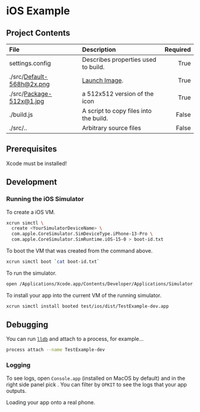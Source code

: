 # iOS Example

## Project Contents

| File | Description | Required |
| :--- | :--- | ---: |
| settings.config | Describes properties used to build. | True |
| ./src/Default-568h@2x.png | [Launch Image][0]. | True |
| ./src/Package-512x@1.jpg | a 512x512 version of the icon | True |
| ./build.js | A script to copy files into the build. | False |
| ./src/.. | Arbitrary source files | False |

## Prerequisites

Xcode must be installed!

## Development

### Running the iOS Simulator
To create a iOS VM.

```bash
xcrun simctl \
  create <YourSimulatorDeviceName> \
  com.apple.CoreSimulator.SimDeviceType.iPhone-13-Pro \
  com.apple.CoreSimulator.SimRuntime.iOS-15-0 > boot-id.txt
```

To boot the VM that was created from the command above.

```bash
xcrun simctl boot `cat boot-id.txt`
```

To run the simulator.

```bash
open /Applications/Xcode.app/Contents/Developer/Applications/Simulator.app/
```

To install your app into the current VM of the running simulator.

```bash
xcrun simctl install booted test/ios/dist/TestExample-dev.app
```

## Debugging

You can run [`lldb`][1] and attach to a process, for example...

```bash
process attach --name TestExample-dev
```

### Logging
To see logs, open `Console.app` (installed on MacOS by default) and in the right
side panel pick <YourSimulatorDeviceName>. You can filter by `OPKIT` to see the
logs that your app outputs.

Loading your app onto a real phone.

[0]:https://stackoverflow.com/questions/21668497/uiscreen-mainscreen-bounds-returning-wrong-size
[1]:https://developer.apple.com/library/archive/documentation/IDEs/Conceptual/gdb_to_lldb_transition_guide/document/lldb-terminal-workflow-tutorial.html
